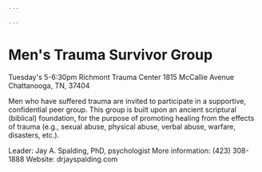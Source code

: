 ```yaml
---

---
```


# Men's Trauma Survivor Group

Tuesday's
5-6:30pm
Richmont Trauma Center
1815 McCallie Avenue
Chattanooga, TN, 37404

Men who have suffered trauma are invited to participate in a supportive, confidential peer group.
This group is built upon an ancient scriptural (biblical) foundation, for the purpose of promoting healing from the effects of trauma (e.g., sexual abuse, physical abuse, verbal abuse, warfare, disasters, etc.).

Leader: Jay A. Spalding, PhD, psychologist
More information: (423) 308-1888
Website: drjayspalding.com
